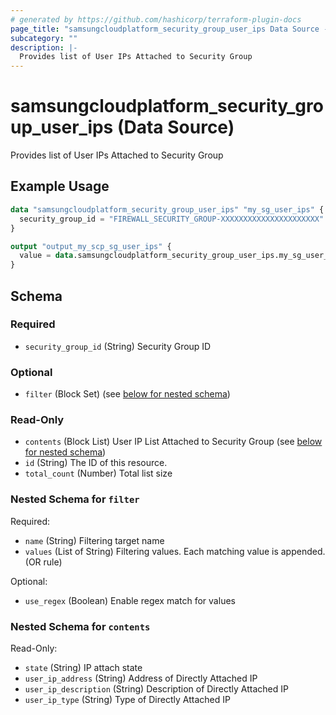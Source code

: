 ```yaml
---
# generated by https://github.com/hashicorp/terraform-plugin-docs
page_title: "samsungcloudplatform_security_group_user_ips Data Source - scp"
subcategory: ""
description: |-
  Provides list of User IPs Attached to Security Group
---
```


# samsungcloudplatform_security_group_user_ips (Data Source)

Provides list of User IPs Attached to Security Group

## Example Usage

```terraform
data "samsungcloudplatform_security_group_user_ips" "my_sg_user_ips" {
  security_group_id = "FIREWALL_SECURITY_GROUP-XXXXXXXXXXXXXXXXXXXXXX"
}

output "output_my_scp_sg_user_ips" {
  value = data.samsungcloudplatform_security_group_user_ips.my_sg_user_ips
}
```

<!-- schema generated by tfplugindocs -->
## Schema

### Required

- `security_group_id` (String) Security Group ID

### Optional

- `filter` (Block Set) (see [below for nested schema](#nestedblock--filter))

### Read-Only

- `contents` (Block List) User IP List Attached to Security Group (see [below for nested schema](#nestedblock--contents))
- `id` (String) The ID of this resource.
- `total_count` (Number) Total list size

<a id="nestedblock--filter"></a>
### Nested Schema for `filter`

Required:

- `name` (String) Filtering target name
- `values` (List of String) Filtering values. Each matching value is appended. (OR rule)

Optional:

- `use_regex` (Boolean) Enable regex match for values


<a id="nestedblock--contents"></a>
### Nested Schema for `contents`

Read-Only:

- `state` (String) IP attach state
- `user_ip_address` (String) Address of Directly Attached IP
- `user_ip_description` (String) Description of Directly Attached IP
- `user_ip_type` (String) Type of Directly Attached IP


